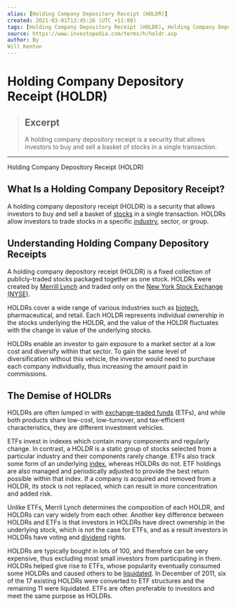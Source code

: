 ```yaml
---
alias: [Holding Company Depository Receipt (HOLDR)]
created: 2021-03-01T13:45:26 (UTC +11:00)
tags: [Holding Company Depository Receipt (HOLDR), Holding Company Depository Receipt (HOLDR)]
source: https://www.investopedia.com/terms/h/holdr.asp
author: By
Will Kenton
---
```


# Holding Company Depository Receipt (HOLDR)

> ## Excerpt
> A holding company depository receipt is a security that allows investors to buy and sell a basket of stocks in a single transaction.

---

Holding Company Depository Receipt (HOLDR)
## What Is a Holding Company Depository Receipt?

A holding company depository receipt (HOLDR) is a security that allows investors to buy and sell a basket of [stocks](https://www.investopedia.com/terms/s/stock.asp) in a single transaction. HOLDRs allow investors to trade stocks in a specific [industry](https://www.investopedia.com/terms/i/industry.asp), sector, or group.

## Understanding Holding Company Depository Receipts

A holding company depository receipt (HOLDR) is a fixed collection of publicly-traded stocks packaged together as one stock. HOLDRs were created by [Merrill Lynch](https://www.investopedia.com/terms/m/merrilllynch.asp) and traded only on the [New York Stock Exchange (NYSE)](https://www.investopedia.com/terms/n/nyse.asp).

HOLDRs cover a wide range of various industries such as [biotech](https://www.investopedia.com/terms/b/biotechnology.asp), pharmaceutical, and retail. Each HOLDR represents individual ownership in the stocks underlying the HOLDR, and the value of the HOLDR fluctuates with the change in value of the underlying stocks.

HOLDRs enable an investor to gain exposure to a market sector at a low cost and diversify within that sector. To gain the same level of diversification without this vehicle, the investor would need to purchase each company individually, thus increasing the amount paid in commissions.

## The Demise of HOLDRs

HOLDRs are often lumped in with [exchange-traded funds](https://www.investopedia.com/terms/e/etf.asp) (ETFs), and while both products share low-cost, low-turnover, and tax-efficient characteristics, they are different investment vehicles.

ETFs invest in indexes which contain many components and regularly change. In contrast, a HOLDR is a static group of stocks selected from a particular industry and their components rarely change. ETFs also track some form of an underlying [index](https://www.investopedia.com/terms/i/index.asp), whereas HOLDRs do not. ETF holdings are also managed and periodically adjusted to provide the best return possible within that index. If a company is acquired and removed from a HOLDR, its stock is not replaced, which can result in more concentration and added risk.

Unlike ETFs, Merril Lynch determines the composition of each HOLDR, and HOLDRs can vary widely from each other. Another key difference between HOLDRs and ETFs is that investors in HOLDRs have direct ownership in the underlying stock, which is not the case for ETFs, and as a result investors in HOLDRs have voting and [dividend](https://www.investopedia.com/terms/d/dividend.asp) rights.

HOLDRs are typically bought in lots of 100, and therefore can be very expensive, thus excluding most small investors from participating in them. HOLDRs helped give rise to ETFs, whose popularity eventually consumed some HOLDRs and caused others to be [liquidated](https://www.investopedia.com/terms/l/liquidate.asp). In December of 2011, six of the 17 existing HOLDRs were converted to ETF structures and the remaining 11 were liquidated. ETFs are often preferable to investors and meet the same purpose as HOLDRs.
